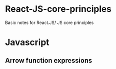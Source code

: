 # React-JS-core-principles
Basic notes for React.JS/ JS core principles
# Javascript 

## Arrow function expressions

